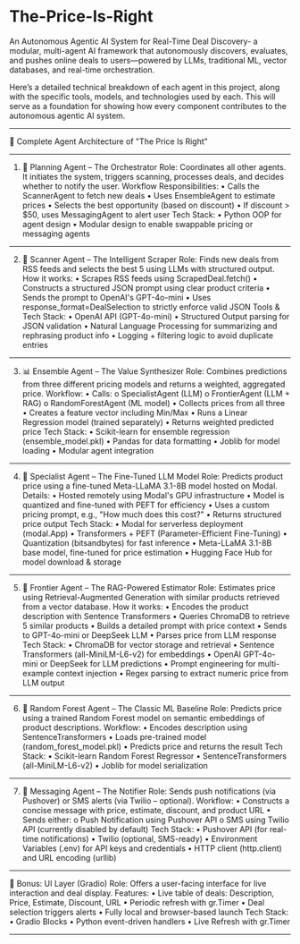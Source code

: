 # The-Price-Is-Right
An Autonomous Agentic AI System for Real-Time Deal Discovery- a modular, multi-agent AI framework that autonomously discovers, evaluates, and pushes online deals to users—powered by LLMs, traditional ML, vector databases, and real-time orchestration. 

Here’s a detailed technical breakdown of each agent in this project, along with the specific tools, models, and technologies used by each. This will serve as a foundation for showing how every component contributes to the autonomous agentic AI system.
________________________________________
🧠 Complete Agent Architecture of "The Price Is Right"
________________________________________
1. 🧭 Planning Agent – The Orchestrator
Role:
Coordinates all other agents. It initiates the system, triggers scanning, processes deals, and decides whether to notify the user.
Workflow Responsibilities:
•	Calls the ScannerAgent to fetch new deals
•	Uses EnsembleAgent to estimate prices
•	Selects the best opportunity (based on discount)
•	If discount > $50, uses MessagingAgent to alert user
Tech Stack:
•	Python OOP for agent design
•	Modular design to enable swappable pricing or messaging agents
________________________________________
2. 🔎 Scanner Agent – The Intelligent Scraper
Role:
Finds new deals from RSS feeds and selects the best 5 using LLMs with structured output.
How it works:
•	Scrapes RSS feeds using ScrapedDeal.fetch()
•	Constructs a structured JSON prompt using clear product criteria
•	Sends the prompt to OpenAI's GPT-4o-mini
•	Uses response_format=DealSelection to strictly enforce valid JSON
Tools & Tech Stack:
•	OpenAI API (GPT-4o-mini)
•	Structured Output parsing for JSON validation
•	Natural Language Processing for summarizing and rephrasing product info
•	Logging + filtering logic to avoid duplicate entries
________________________________________
3. 📊 Ensemble Agent – The Value Synthesizer
Role:
Combines predictions from three different pricing models and returns a weighted, aggregated price.
Workflow:
•	Calls:
o	SpecialistAgent (LLM)
o	FrontierAgent (LLM + RAG)
o	RandomForestAgent (ML model)
•	Collects prices from all three
•	Creates a feature vector including Min/Max
•	Runs a Linear Regression model (trained separately)
•	Returns weighted predicted price
Tech Stack:
•	Scikit-learn for ensemble regression (ensemble_model.pkl)
•	Pandas for data formatting
•	Joblib for model loading
•	Modular agent integration
________________________________________
4. 🔬 Specialist Agent – The Fine-Tuned LLM Model
Role:
Predicts product price using a fine-tuned Meta-LLaMA 3.1-8B model hosted on Modal.
Details:
•	Hosted remotely using Modal's GPU infrastructure
•	Model is quantized and fine-tuned with PEFT for efficiency
•	Uses a custom pricing prompt, e.g., "How much does this cost?"
•	Returns structured price output
Tech Stack:
•	Modal for serverless deployment (modal.App)
•	Transformers + PEFT (Parameter-Efficient Fine-Tuning)
•	Quantization (bitsandbytes) for fast inference
•	Meta-LLaMA 3.1-8B base model, fine-tuned for price estimation
•	Hugging Face Hub for model download & storage
________________________________________
5. 🧠 Frontier Agent – The RAG-Powered Estimator
Role:
Estimates price using Retrieval-Augmented Generation with similar products retrieved from a vector database.
How it works:
•	Encodes the product description with Sentence Transformers
•	Queries ChromaDB to retrieve 5 similar products
•	Builds a detailed prompt with price context
•	Sends to GPT-4o-mini or DeepSeek LLM
•	Parses price from LLM response
Tech Stack:
•	ChromaDB for vector storage and retrieval
•	Sentence Transformers (all-MiniLM-L6-v2) for embeddings
•	OpenAI GPT-4o-mini or DeepSeek for LLM predictions
•	Prompt engineering for multi-example context injection
•	Regex parsing to extract numeric price from LLM output
________________________________________
6. 🌲 Random Forest Agent – The Classic ML Baseline
Role:
Predicts price using a trained Random Forest model on semantic embeddings of product descriptions.
Workflow:
•	Encodes description using SentenceTransformers
•	Loads pre-trained model (random_forest_model.pkl)
•	Predicts price and returns the result
Tech Stack:
•	Scikit-learn Random Forest Regressor
•	SentenceTransformers (all-MiniLM-L6-v2)
•	Joblib for model serialization
________________________________________
7. 📢 Messaging Agent – The Notifier
Role:
Sends push notifications (via Pushover) or SMS alerts (via Twilio – optional).
Workflow:
•	Constructs a concise message with price, estimate, discount, and product URL
•	Sends either:
o	Push Notification using Pushover API
o	SMS using Twilio API (currently disabled by default)
Tech Stack:
•	Pushover API (for real-time notifications)
•	Twilio (optional, SMS-ready)
•	Environment Variables (.env) for API keys and credentials
•	HTTP client (http.client) and URL encoding (urllib)
________________________________________
🧩 Bonus: UI Layer (Gradio)
Role:
Offers a user-facing interface for live interaction and deal display.
Features:
•	Live table of deals: Description, Price, Estimate, Discount, URL
•	Periodic refresh with gr.Timer
•	Deal selection triggers alerts
•	Fully local and browser-based launch
Tech Stack:
•	Gradio Blocks
•	Python event-driven handlers
•	Live Refresh with gr.Timer
________________________________________


